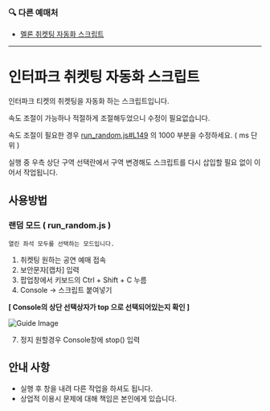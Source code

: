 ### 🔍 다른 예매처
- [멜론 취켓팅 자동화 스크립트](https://github.com/KnifeLemon/melon-cancel-ticketing-auto)

---
# 인터파크 취켓팅 자동화 스크립트

인터파크 티켓의 취켓팅을 자동화 하는 스크립트입니다.

속도 조절이 가능하나 적절하게 조절해두었으니 수정이 필요없습니다.

속도 조절이 필요한 경우 [run_random.js#L149](https://github.com/KnifeLemon/interpark-cancel-ticketing-auto/blob/master/run_random.js#L149) 의 1000 부분을 수정하세요. ( ms 단위 )

실행 중 우측 상단 구역 선택란에서 구역 변경해도 스크립트를 다시 삽입할 필요 없이 이어서 작업됩니다.

## 사용방법
### 랜덤 모드 ( run_random.js )
``` 열린 좌석 모두를 선택하는 모드입니다. ```
1. 취켓팅 원하는 공연 예매 접속
2. 보안문자[캡차] 입력
4. 팝업창에서 키보드의 Ctrl + Shift + C 누름
5. Console -> 스크립트 붙여넣기
   
__[ Console의 상단 선택상자가 top 으로 선택되어있는지 확인 ]__

![Guide Image](https://github.com/KnifeLemon/interpark-cancel-ticketing-auto/blob/master/guide_1.png?raw=true "Guide Image")

7. 정지 원할경우 Console창에 stop() 입력

## 안내 사항
- 실행 후 창을 내려 다른 작업을 하셔도 됩니다.
- 상업적 이용시 문제에 대해 책임은 본인에게 있습니다.
